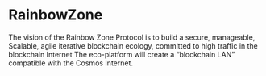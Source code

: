 # RainbowZone
The vision of the Rainbow Zone Protocol is to build a secure, manageable, Scalable, agile iterative blockchain ecology, committed to high traffic in the blockchain Internet The eco-platform will create a “blockchain LAN” compatible with the Cosmos Internet.
